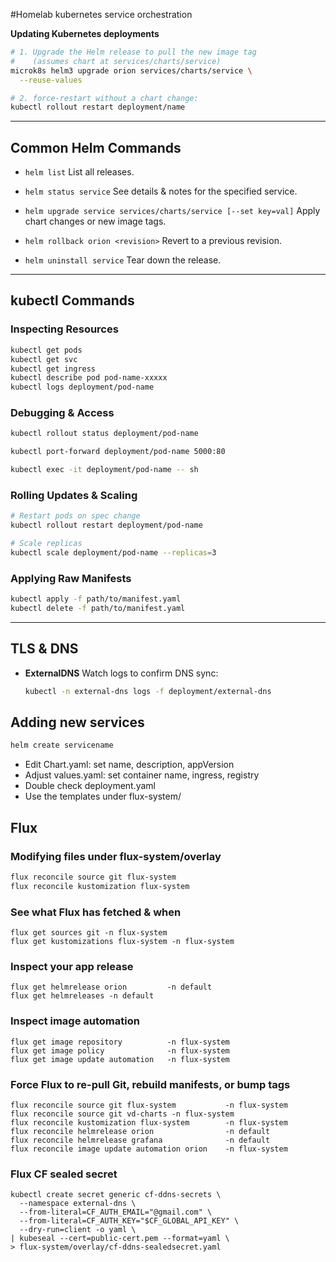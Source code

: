 #Homelab kubernetes service orchestration

**Updating Kubernetes deployments**


```bash
# 1. Upgrade the Helm release to pull the new image tag
#    (assumes chart at services/charts/service)
microk8s helm3 upgrade orion services/charts/service \
  --reuse-values

# 2. force-restart without a chart change:
kubectl rollout restart deployment/name
````

---

## Common Helm Commands

* `helm list`
  List all releases.

* `helm status service`
  See details & notes for the specified service.

* `helm upgrade service services/charts/service [--set key=val]`
  Apply chart changes or new image tags.

* `helm rollback orion <revision>`
  Revert to a previous revision.

* `helm uninstall service`
  Tear down the release.

---

## kubectl Commands

### Inspecting Resources

```bash
kubectl get pods
kubectl get svc
kubectl get ingress
kubectl describe pod pod-name-xxxxx
kubectl logs deployment/pod-name
```

### Debugging & Access

```bash
kubectl rollout status deployment/pod-name

kubectl port-forward deployment/pod-name 5000:80

kubectl exec -it deployment/pod-name -- sh
```

### Rolling Updates & Scaling

```bash
# Restart pods on spec change
kubectl rollout restart deployment/pod-name

# Scale replicas
kubectl scale deployment/pod-name --replicas=3
```

### Applying Raw Manifests

```bash
kubectl apply -f path/to/manifest.yaml
kubectl delete -f path/to/manifest.yaml
```

---

## TLS & DNS

* **ExternalDNS**
  Watch logs to confirm DNS sync:

  ```bash
  kubectl -n external-dns logs -f deployment/external-dns
  ```

## Adding new services
```bash
helm create servicename
```
- Edit Chart.yaml: set name, description, appVersion
- Adjust values.yaml: set container name, ingress, registry
- Double check deployment.yaml
- Use the templates under flux-system/


## Flux
### Modifying files under flux-system/overlay
```bash
flux reconcile source git flux-system
flux reconcile kustomization flux-system
```
### See what Flux has fetched & when
```
flux get sources git -n flux-system
flux get kustomizations flux-system -n flux-system
```

### Inspect your app release
```
flux get helmrelease orion         -n default
flux get helmreleases -n default
```

### Inspect image automation
```
flux get image repository          -n flux-system
flux get image policy              -n flux-system
flux get image update automation   -n flux-system
```

### Force Flux to re-pull Git, rebuild manifests, or bump tags
```
flux reconcile source git flux-system           -n flux-system
flux reconcile source git vd-charts -n flux-system
flux reconcile kustomization flux-system        -n flux-system
flux reconcile helmrelease orion                -n default
flux reconcile helmrelease grafana              -n default
flux reconcile image update automation orion    -n flux-system
```

### Flux CF sealed secret
```
kubectl create secret generic cf-ddns-secrets \
  --namespace external-dns \
  --from-literal=CF_AUTH_EMAIL="@gmail.com" \
  --from-literal=CF_AUTH_KEY="$CF_GLOBAL_API_KEY" \
  --dry-run=client -o yaml \
| kubeseal --cert=public-cert.pem --format=yaml \
> flux-system/overlay/cf-ddns-sealedsecret.yaml
```
